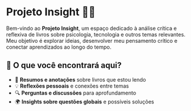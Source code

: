 # **Projeto Insight** 🧠💡

Bem-vindo ao **Projeto Insight**, um espaço dedicado à análise crítica e reflexiva de livros sobre psicologia, tecnologia e outros temas relevantes. Meu objetivo é explorar ideias, desenvolver meu pensamento crítico e conectar aprendizados ao longo do tempo.

## 📌 **O que você encontrará aqui?**

- 📖 **Resumos e anotações** sobre livros que estou lendo
- 💡 **Reflexões pessoais** e conexões entre temas
- 🔍 **Perguntas e discussões** para aprofundamento
- 🌍 **Insights sobre questões globais** e possíveis soluções
